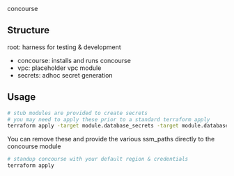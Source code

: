 concourse

## Structure
root: harness for testing & development
- concourse: installs and runs concourse
- vpc: placeholder vpc module
- secrets: adhoc secret generation

## Usage
```bash
# stub modules are provided to create secrets
# you may need to apply these prior to a standard terraform apply
terraform apply -target module.database_secrets -target module.database_secrets
```
You can remove these and provide the various ssm_paths directly to the concourse module

```bash
# standup concourse with your default region & credentials
terraform apply
```

